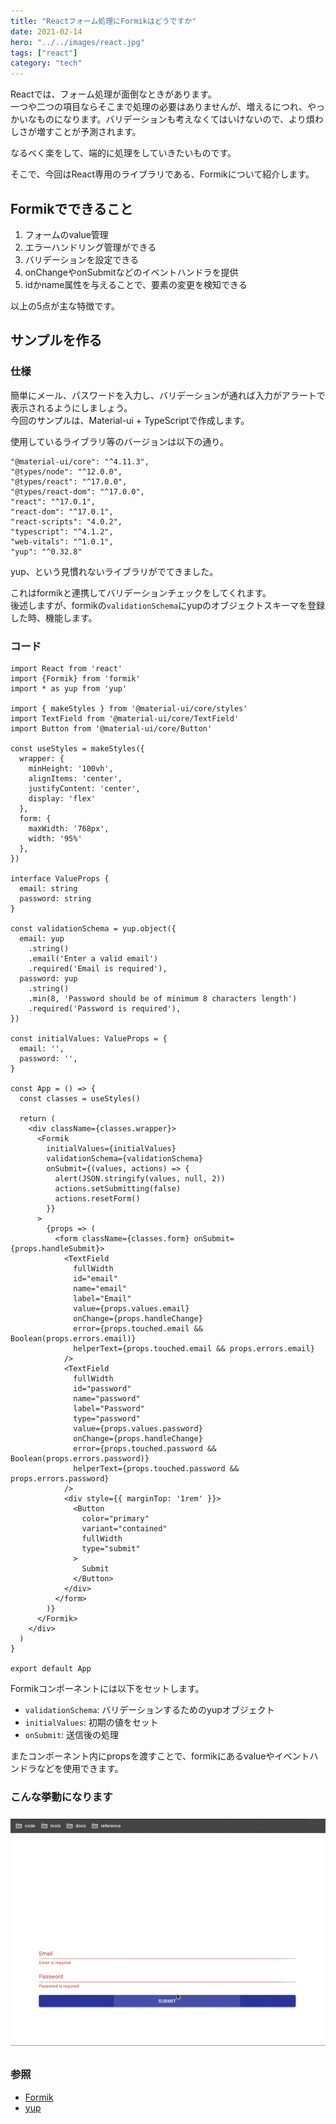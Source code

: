 ```yaml
---
title: "Reactフォーム処理にFormikはどうですか"
date: 2021-02-14
hero: "../../images/react.jpg"
tags: ["react"]
category: "tech"
---
```


Reactでは、フォーム処理が面倒なときがあります。  
一つや二つの項目ならそこまで処理の必要はありませんが、増えるにつれ、やっかいなものになります。バリデーションも考えなくてはいけないので、より煩わしさが増すことが予測されます。

なるべく楽をして、端的に処理をしていきたいものです。

そこで、今回はReact専用のライブラリである、Formikについて紹介します。

## Formikでできること
1. フォームのvalue管理
2. エラーハンドリング管理ができる
3. バリデーションを設定できる
4. onChangeやonSubmitなどのイベントハンドラを提供
5. idかname属性を与えることで、要素の変更を検知できる

以上の5点が主な特徴です。

## サンプルを作る
### 仕様
簡単にメール、パスワードを入力し、バリデーションが通れば入力がアラートで表示されるようにしましょう。  
今回のサンプルは、Material-ui + TypeScriptで作成します。

使用しているライブラリ等のバージョンは以下の通り。
```shell
"@material-ui/core": "^4.11.3",
"@types/node": "^12.0.0",
"@types/react": "^17.0.0",
"@types/react-dom": "^17.0.0",
"react": "^17.0.1",
"react-dom": "^17.0.1",
"react-scripts": "4.0.2",
"typescript": "^4.1.2",
"web-vitals": "^1.0.1",
"yup": "^0.32.8"
```

yup、という見慣れないライブラリがでてきました。

これはformikと連携してバリデーションチェックをしてくれます。  
後述しますが、formikの`validationSchema`にyupのオブジェクトスキーマを登録した時、機能します。

### コード
```tsx:App.tsx
import React from 'react'
import {Formik} from 'formik'
import * as yup from 'yup'

import { makeStyles } from '@material-ui/core/styles'
import TextField from '@material-ui/core/TextField'
import Button from '@material-ui/core/Button'

const useStyles = makeStyles({
  wrapper: {
    minHeight: '100vh',
    alignItems: 'center',
    justifyContent: 'center',
    display: 'flex'
  },
  form: {
    maxWidth: '768px',
    width: '95%'
  },
})

interface ValueProps {
  email: string
  password: string
}

const validationSchema = yup.object({
  email: yup
    .string()
    .email('Enter a valid email')
    .required('Email is required'),
  password: yup
    .string()
    .min(8, 'Password should be of minimum 8 characters length')
    .required('Password is required'),
})

const initialValues: ValueProps = {
  email: '',
  password: '',
}

const App = () => {
  const classes = useStyles()

  return (
    <div className={classes.wrapper}>
      <Formik
        initialValues={initialValues}
        validationSchema={validationSchema}
        onSubmit={(values, actions) => {
          alert(JSON.stringify(values, null, 2))
          actions.setSubmitting(false)
          actions.resetForm()
        }}
      >
        {props => (
          <form className={classes.form} onSubmit={props.handleSubmit}>
            <TextField
              fullWidth
              id="email"
              name="email"
              label="Email"
              value={props.values.email}
              onChange={props.handleChange}
              error={props.touched.email && Boolean(props.errors.email)}
              helperText={props.touched.email && props.errors.email}
            />
            <TextField
              fullWidth
              id="password"
              name="password"
              label="Password"
              type="password"
              value={props.values.password}
              onChange={props.handleChange}
              error={props.touched.password && Boolean(props.errors.password)}
              helperText={props.touched.password && props.errors.password}
            />
            <div style={{ marginTop: '1rem' }}>
              <Button
                color="primary"
                variant="contained"
                fullWidth
                type="submit"
              >
                Submit
              </Button>
            </div>
          </form>
        )}
      </Formik>
    </div>
  )
}

export default App
```

Formikコンポーネントには以下をセットします。
- `validationSchema`: バリデーションするためのyupオブジェクト
- `initialValues`: 初期の値をセット
- `onSubmit`: 送信後の処理

またコンポーネント内にpropsを渡すことで、formikにあるvalueやイベントハンドラなどを使用できます。

### こんな挙動になります
![](formik-demo.gif)

### 参照
- [Formik](https://formik.org/docs/)
- [yup](https://github.com/jquense/yup)
